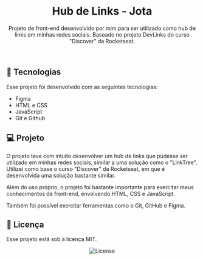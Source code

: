 <h1 align="center"> Hub de Links - Jota </h1>

<p align="center">
Projeto de front-end desenvolvido por mim para ser utilizado como hub de links em minhas redes sociais. Baseado no projeto DevLinks do curso "Discover" da Rocketseat.
</p>

<br>

## 🚀 Tecnologias

Esse projeto foi desenvolvido com as seguintes tecnologias:

- Figma
- HTML e CSS
- JavaScript
- Git e Github

## 💻 Projeto

O projeto teve com intuito desenvolver um hub de links que pudesse ser utilizado em minhas redes sociais, similar a uma solução como o "LinkTree". Utilizei como base o curso "Discover" da Rocketseat, em que é desenvolvida uma solução bastante similar.

Além do uso próprio, o projeto foi bastante importante para exercitar meus conhecimentos de front-end, envolvendo HTML, CSS e JavaScript.

Também foi possível exercitar ferramentas como o Git, GitHub e Figma.

## :memo: Licença

Esse projeto está sob a licença MIT.

<p align="center">
  <img alt="License" src="https://img.shields.io/static/v1?label=license&message=MIT&color=49AA26&labelColor=000000">
</p>
